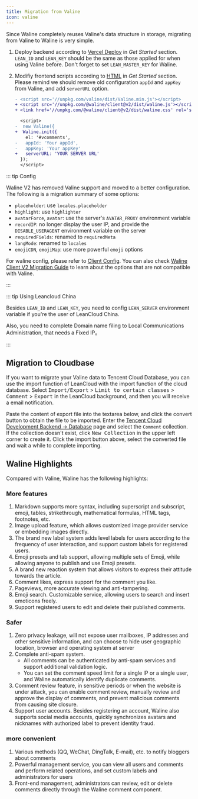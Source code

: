 ```yaml
---
title: Migration from Valine
icon: valine
---
```


Since Waline completely reuses Valine's data structure in storage, migrating from Valine to Waline is very simple.

1. Deploy backend according to [Vercel Deploy](../guide/get-started.md#deploy-to-vercel-server) in _Get Started_ section. `LEAN_ID` and `LEAN_KEY` should be the same as those applied for when using Valine before. Don't forget to set `LEAN_MASTER_KEY` for Waline.
1. Modifiy frontend scripts according to [HTML](../guide/get-started.md#importing-in-html-client) in _Get Started_ section. Please remind we should remove old configuration `appId` and `appKey` from Valine, and add `serverURL` option.

   ```diff
   - <script src='//unpkg.com/valine/dist/Valine.min.js'></script>
   + <script src='//unpkg.com/@waline/client@v2/dist/waline.js'></script>
   + <link href='//unpkg.com/@waline/client@v2/dist/waline.css' rel='stylesheet' />

     <script>
   -  new Valine({
   +  Waline.init({
       el: '#vcomments',
   -   appId: 'Your appId',
   -   appKey: 'Your appKey'
   +   serverURL: 'YOUR SERVER URL'
     });
     </script>
   ```

::: tip Config

Waline V2 has removed Valine support and moved to a better configuration. The following is a migration summary of some options:

- `placeholder`: use `locales.placeholder`
- `highlight`: use `highlighter`
- `avatarForce`, `avatar`: use the server's `AVATAR_PROXY` environment variable
- `recordIP`: no longer display the user IP, and provide the `DISABLE_USERAGENT` environment variable on the server
- `requiredFields`: renamed to `requiredMeta`
- `langMode`: renamed to `locales`
- `emojiCDN`, `emojiMap`: use more powerful `emoji` options

For waline config, please refer to [Client Config](../reference/client.md). You can also check [Waline Client V2 Migration Guide](./client.md) to learn about the options that are not compatible with Valine.

:::

::: tip Using Leancloud China

Besides `LEAN_ID` and `LEAN_KEY`, you need to config `LEAN_SERVER` environment variable if you're the user of LeanCloud China.

Also, you need to complete Domain name filing to Local Communications Administration, that needs a Fixed IP。

:::

## Migration to Cloudbase

If you want to migrate your Valine data to Tencent Cloud Database, you can use the import function of LeanCloud with the import function of the cloud database. Select <kbd>Import/Export</kbd> > <kbd>Limit to certain classes</kbd> > <kbd>Comment</kbd> > <kbd>Export</kbd> in the LeanCloud background, and then you will receive a email notification.

Paste the content of export file into the textarea below, and click the convert button to obtain the file to be imported. Enter the [Tencent Cloud Development Backend → Database](https://console.cloud.tencent.com/tcb/db/index) page and select the `Comment` collection. If the collection doesn't exist, click <kbd>New Collection</kbd> in the upper left corner to create it. Click the import button above, select the converted file and wait a while to complete importing.

<MigrationTool />

<script setup lang="ts">
import MigrationTool from '@MigrationTool';
</script>

## Waline Highlights

Compared with Valine, Waline has the following highlights:

### More features

1. Markdown supports more syntax, including superscript and subscript, emoji, tables, strikethrough, mathematical formulas, HTML tags, footnotes, etc.
1. Image upload feature, which allows customized image provider service or embedding images directly.
1. The brand new label system adds level labels for users according to the frequency of user interaction, and support custom labels for registered users.
1. Emoji presets and tab support, allowing multiple sets of Emoji, while allowing anyone to publish and use Emoji presets.
1. A brand new reaction system that allows visitors to express their attitude towards the article.
1. Comment likes, express support for the comment you like.
1. Pageviews, more accurate viewing and anti-tampering.
1. Emoji search. Customizable service, allowing users to search and insert emoticons freely.
1. Support registered users to edit and delete their published comments.

### Safer

1. Zero privacy leakage, will not expose user mailboxes, IP addresses and other sensitive information, and can choose to hide user geographic location, browser and operating system at server
1. Complete anti-spam system.
   - All comments can be authenticated by anti-spam services and support additional validation logic.
   - You can set the comment speed limit for a single IP or a single user, and Waline automatically identify duplicate comments.
1. Comment review feature, in sensitive periods or when the website is under attack, you can enable comment review, manually review and approve the display of comments, and prevent malicious comments from causing site closure.
1. Support user accounts. Besides registering an account, Waline also supports social media accounts, quickly synchronizes avatars and nicknames with authorized label to prevent identity fraud.

### more convenient

1. Various methods (QQ, WeChat, DingTalk, E-mail), etc. to notify bloggers about comments
1. Powerful management service, you can view all users and comments and perform related operations, and set custom labels and administrators for users
1. Front-end management, administrators can review, edit or delete comments directly through the Waline comment component.
